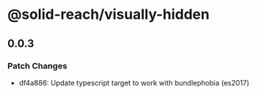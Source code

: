 # @solid-reach/visually-hidden

## 0.0.3
### Patch Changes

- df4a886: Update typescript target to work with bundlephobia (es2017)
